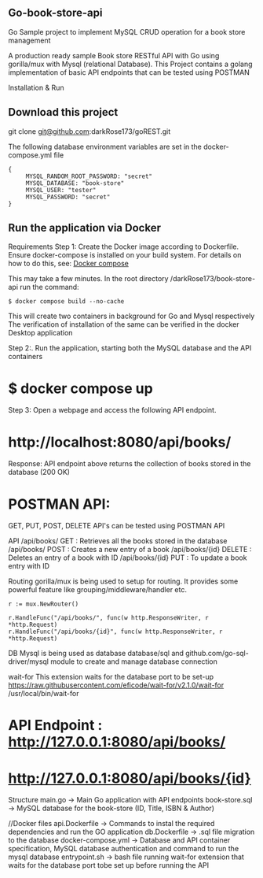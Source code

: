 ## Go-book-store-api
Go Sample project to implement MySQL CRUD operation for a book store management 

A production ready sample Book store RESTful API with Go using gorilla/mux with Mysql (relational Database). This Project contains a golang implementation of basic API endpoints that can be tested using POSTMAN

Installation & Run
## Download this project
git clone git@github.com:darkRose173/goREST.git

The following database environment variables are set in the docker-compose.yml file
``` 
{
     MYSQL_RANDOM_ROOT_PASSWORD: "secret"
     MYSQL_DATABASE: "book-store"
     MYSQL_USER: "tester"
     MYSQL_PASSWORD: "secret"
} 
```

## Run the application via Docker
Requirements
Step 1: Create the Docker image according to Dockerfile. Ensure docker-compose is installed on your build system. For details on how to do this, see:                [Docker compose](https://docs.docker.com/compose/install/)

This may take a few minutes. In the root directory /darkRose173/book-store-api run the command:
``` 
$ docker compose build --no-cache
```
This will create two containers in background for Go and Mysql respectively
The verification of installation of the same can be verified in the docker Desktop application

Step 2:. Run the application, starting both the MySQL database and the API containers
# $ docker compose up 

Step 3: Open a webpage and access the following API endpoint.
# http://localhost:8080/api/books/

Response: 
API endpoint above returns the collection of books stored in the database 
(200 OK)

# POSTMAN API:
GET, PUT, POST, DELETE API's can be tested using POSTMAN API

API
/api/books/ GET         : Retrieves all the books stored in the database 
/api/books/ POST        : Creates a new entry of a book
/api/books/{id} DELETE  : Deletes an entry of a book with ID
/api/books/{id} PUT     : To update a book entry with ID

Routing
gorilla/mux is being used to setup for routing. It provides some powerful feature like grouping/middleware/handler etc.

	r := mux.NewRouter()

	r.HandleFunc("/api/books/", func(w http.ResponseWriter, r *http.Request) 
	r.HandleFunc("/api/books/{id}", func(w http.ResponseWriter, r *http.Request)

DB
Mysql is being used as database database/sql and github.com/go-sql-driver/mysql module to create and manage database connection

wait-for
This extension waits for the database port to be set-up
https://raw.githubusercontent.com/eficode/wait-for/v2.1.0/wait-for /usr/local/bin/wait-for

# API Endpoint : http://127.0.0.1:8080/api/books/
#                http://127.0.0.1:8080/api/books/{id}
                 
Structure
main.go -> Main Go application with API endpoints
book-store.sql -> MySQL database for the book-store (ID, Title, ISBN & Author)

//Docker files
api.Dockerfile -> Commands to instal the required dependencies and run the GO application
db.Dockerfile  -> .sql file migration to the database
docker-compose.yml -> Database and API container specification, MySQL database authentication and command to run the mysql database
entrypoint.sh -> bash file running wait-for extension that waits for the database port tobe set up before running the API
